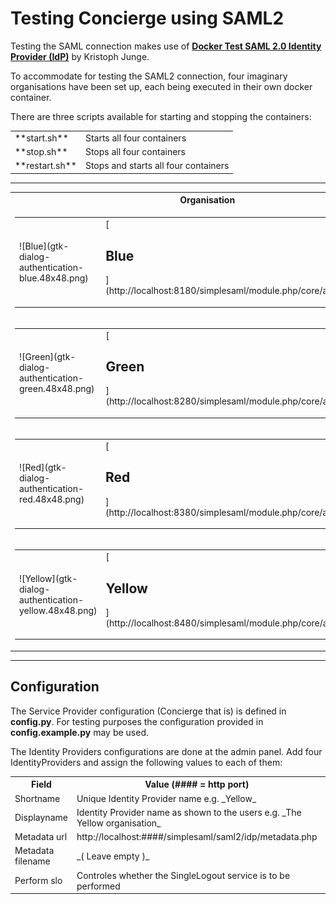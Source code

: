 # Testing Concierge using SAML2

Testing the SAML connection makes use of [**Docker Test SAML 2.0 Identity Provider (IdP)**](https://hub.docker.com/r/kristophjunge/test-saml-idp/) by Kristoph Junge.

To accommodate for testing the SAML2 connection, four imaginary organisations have been set up, each being executed in their own docker container.

There are three scripts available for starting and stopping the containers:

<table>

<tbody>

<tr>

<td>**start.sh**</td>

<td>Starts all four containers</td>

</tr>

<tr>

<td>**stop.sh**</td>

<td>Stops all four containers</td>

</tr>

<tr>

<td>**restart.sh**</td>

<td>Stops and starts all four containers</td>

</tr>

</tbody>

</table>

* * *

<table>

<tbody>

<tr>

<th>Organisation</th>

<th>Network</th>

<th>Users</th>

</tr>

<tr>

<td>

<table>

<tbody>

<tr>

<td>![Blue](gtk-dialog-authentication-blue.48x48.png)</td>

<td>[

## Blue

](http://localhost:8180/simplesaml/module.php/core/authenticate.php)</td>

</tr>

</tbody>

</table>

</td>

<td>

<table>

<tbody>

<tr>

<th>protocol</th>

<th>port number</th>

</tr>

<tr>

<td>http</td>

<td>8180</td>

</tr>

<tr>

<td>https</td>

<td>8543</td>

</tr>

</tbody>

</table>

</td>

<td>

<table>

<tbody>

<tr>

<th>user</th>

<th>password</th>

<th>email address</th>

</tr>

<tr>

<td>bibi</td>

<td>bibi1234</td>

<td>bibi@blue.org</td>

</tr>

<tr>

<td>bert</td>

<td>bert1234</td>

<td>bert@blue.org</td>

</tr>

</tbody>

</table>

</td>

</tr>

<tr>

<td>

<table>

<tbody>

<tr>

<td>![Green](gtk-dialog-authentication-green.48x48.png)</td>

<td>[

## Green

](http://localhost:8280/simplesaml/module.php/core/authenticate.php)</td>

</tr>

</tbody>

</table>

</td>

<td>

<table>

<tbody>

<tr>

<th>protocol</th>

<th>port number</th>

</tr>

<tr>

<td>http</td>

<td>8280</td>

</tr>

<tr>

<td>https</td>

<td>8643</td>

</tr>

</tbody>

</table>

</td>

<td>

<table>

<tbody>

<tr>

<th>user</th>

<th>password</th>

<th>email address</th>

</tr>

<tr>

<td>gina</td>

<td>gina1234</td>

<td>gina@green.org</td>

</tr>

<tr>

<td>greg</td>

<td>greg1234</td>

<td>greg@green.org</td>

</tr>

</tbody>

</table>

</td>

</tr>

<tr>

<td>

<table>

<tbody>

<tr>

<td>![Red](gtk-dialog-authentication-red.48x48.png)</td>

<td>[

## Red

](http://localhost:8380/simplesaml/module.php/core/authenticate.php)</td>

</tr>

</tbody>

</table>

</td>

<td>

<table>

<tbody>

<tr>

<th>protocol</th>

<th>port number</th>

</tr>

<tr>

<td>http</td>

<td>8380</td>

</tr>

<tr>

<td>https</td>

<td>8743</td>

</tr>

</tbody>

</table>

</td>

<td>

<table>

<tbody>

<tr>

<th>user</th>

<th>password</th>

<th>email address</th>

</tr>

<tr>

<td>rose</td>

<td>rose1234</td>

<td>rose@red.org</td>

</tr>

<tr>

<td>ralf</td>

<td>ralf1234</td>

<td>ralf@red.org</td>

</tr>

</tbody>

</table>

</td>

</tr>

<tr>

<td>

<table>

<tbody>

<tr>

<td>![Yellow](gtk-dialog-authentication-yellow.48x48.png)</td>

<td>[

## Yellow

](http://localhost:8480/simplesaml/module.php/core/authenticate.php)</td>

</tr>

</tbody>

</table>

</td>

<td>

<table>

<tbody>

<tr>

<th>protocol</th>

<th>port number</th>

</tr>

<tr>

<td>http</td>

<td>8480</td>

</tr>

<tr>

<td>https</td>

<td>8843</td>

</tr>

</tbody>

</table>

</td>

<td>

<table>

<tbody>

<tr>

<th>user</th>

<th>password</th>

<th>email address</th>

</tr>

<tr>

<td>yvet</td>

<td>yvet1234</td>

<td>yvet@yellow.org</td>

</tr>

<tr>

<td>yves</td>

<td>yves1234</td>

<td>yves@yellow.org</td>

</tr>

</tbody>

</table>

</td>

</tr>

</tbody>

</table>

* * *

## Configuration

The Service Provider configuration (Concierge that is) is defined in **config.py**. For testing purposes the configuration provided in **config.example.py** may be used.

The Identity Providers configurations are done at the admin panel. Add four IdentityProviders and assign the following values to each of them:

<table>

<tbody>

<tr>

<th>Field</th>

<th>Value (#### = http port)</th>

</tr>

<tr>

<td>Shortname</td>

<td>Unique Identity Provider name e.g. _Yellow_</td>

<td></td>

</tr>

<tr>

<td>Displayname</td>

<td>Identity Provider name as shown to the users e.g. _The Yellow organisation_</td>

<td></td>

</tr>

<tr>

<td>Metadata url</td>

<td>http://localhost:####/simplesaml/saml2/idp/metadata.php</td>

<td></td>

</tr>

<tr>

<td>Metadata filename</td>

<td>_( Leave empty )_</td>

<td></td>

</tr>

<tr>

<td>Perform slo</td>

<td>Controles whether the SingleLogout service is to be performed</td>

<td></td>

</tr>

</tbody>

</table>
